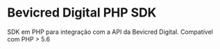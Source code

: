 # Bevicred Digital PHP SDK
SDK em PHP para integração com a API da Bevicred Digital.
Compatível com PHP > 5.6
